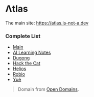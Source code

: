 # Λtlas
The main site: https://atlas.is-not-a.dev

### Complete List
- [Main](https://atlas.is-not-a.dev)
- [AI Learning Notes](https://atlas.is-not-a.dev/ai)
- [Dugong](https://atlas.is-not-a.dev/dugong)
- [Hack the Cat](https://atlas.is-not-a.dev/hackthecat)
- [Helios](https://atlas.is-not-a.dev/helios)
- [Robio](https://atlas.is-not-a.dev/robio)
- [Yuè](https://atlas.is-not-a.dev/yue)

> Domain from [Open Domains](https://github.com/open-domains). 
